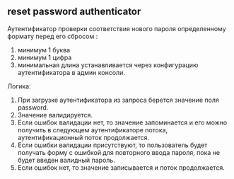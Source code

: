 ## reset password authenticator 
Аутентификатор проверки соответствия нового пароля определенному формату перед его сбросом :
1. минимум 1 буква
2. минимум 1 цифра
3. минимальная длина устанавливается через конфигурацию аутентификатора в админ консоли.

Логика:
1. При загрузке аутентификатора из запроса берется значение поля password. 
2. Значение валидируется. 
3. Если ошибок валидации нет, то значение запоминается и его можно получить в следующем аутентификаторе потока, аутентификационный поток продолжается. 
4. Если ошибки валидации присутствуют, то пользователь будет получать форму с ошибкой для повторного ввода пароля, пока не будет введен валидный пароль.
5. Если ошибок нет, то значение записывается и поток продолжается.

